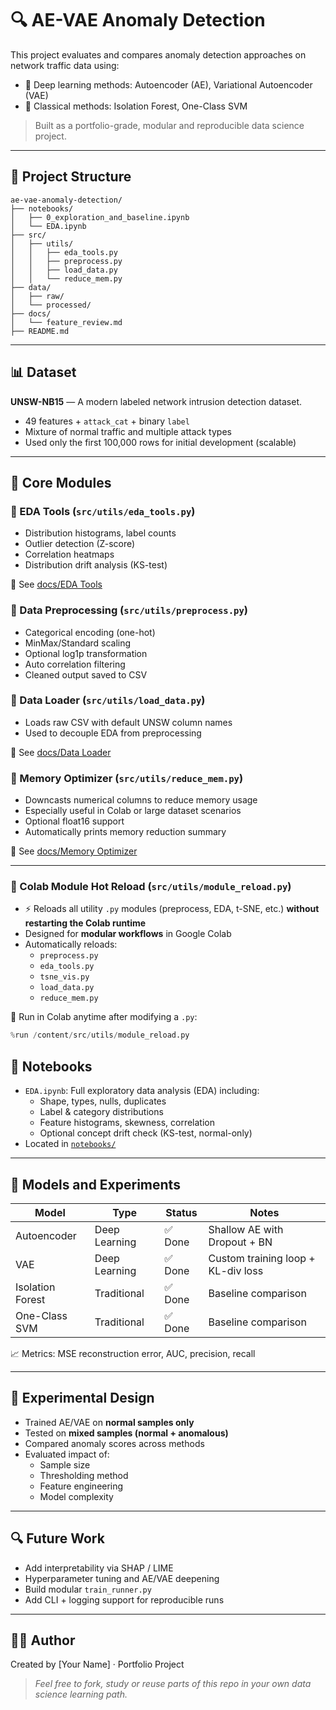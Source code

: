 # 🔍 AE-VAE Anomaly Detection

This project evaluates and compares anomaly detection approaches on network traffic data using:

- 🧠 Deep learning methods: Autoencoder (AE), Variational Autoencoder (VAE)
- 🧪 Classical methods: Isolation Forest, One-Class SVM

> Built as a portfolio-grade, modular and reproducible data science project.

---

## 📁 Project Structure

```
ae-vae-anomaly-detection/
├── notebooks/
│   ├── 0_exploration_and_baseline.ipynb
│   └── EDA.ipynb
├── src/
│   ├── utils/
│   │   ├── eda_tools.py
│   │   ├── preprocess.py
│   │   ├── load_data.py
│   │   └── reduce_mem.py
├── data/
│   ├── raw/
│   └── processed/
├── docs/
│   └── feature_review.md
├── README.md
```

---

## 📊 Dataset

**UNSW-NB15** — A modern labeled network intrusion detection dataset.

- 49 features + `attack_cat` + binary `label`
- Mixture of normal traffic and multiple attack types
- Used only the first 100,000 rows for initial development (scalable)

---

## 🧰 Core Modules

### 🔹 EDA Tools (`src/utils/eda_tools.py`)

- Distribution histograms, label counts
- Outlier detection (Z-score)
- Correlation heatmaps
- Distribution drift analysis (KS-test)

📘 See [docs/EDA Tools](src/utils/eda_tools.md)

### 🔹 Data Preprocessing (`src/utils/preprocess.py`)

- Categorical encoding (one-hot)
- MinMax/Standard scaling
- Optional log1p transformation
- Auto correlation filtering
- Cleaned output saved to CSV

### 🔹 Data Loader (`src/utils/load_data.py`)

- Loads raw CSV with default UNSW column names
- Used to decouple EDA from preprocessing

📘 See [docs/Data Loader](src/utils/load_data.md)

### 🔹 Memory Optimizer (`src/utils/reduce_mem.py`)

- Downcasts numerical columns to reduce memory usage
- Especially useful in Colab or large dataset scenarios
- Optional float16 support
- Automatically prints memory reduction summary

📘 See [docs/Memory Optimizer](src/utils/reduce_mem.md)

---

### 🔹 Colab Module Hot Reload (`src/utils/module_reload.py`)

- ⚡ Reloads all utility `.py` modules (preprocess, EDA, t-SNE, etc.) **without restarting the Colab runtime**
- Designed for **modular workflows** in Google Colab
- Automatically reloads:
  - `preprocess.py`
  - `eda_tools.py`
  - `tsne_vis.py`
  - `load_data.py`
  - `reduce_mem.py`

🧪 Run in Colab anytime after modifying a `.py`:

```python
%run /content/src/utils/module_reload.py
```

## 📓 Notebooks

- `EDA.ipynb`: Full exploratory data analysis (EDA) including:
  - Shape, types, nulls, duplicates
  - Label & category distributions
  - Feature histograms, skewness, correlation
  - Optional concept drift check (KS-test, normal-only)
- Located in [`notebooks/`](notebooks/)

---

## 🔬 Models and Experiments

| Model            | Type         | Status  | Notes                                   |
|------------------|--------------|---------|-----------------------------------------|
| Autoencoder      | Deep Learning | ✅ Done | Shallow AE with Dropout + BN            |
| VAE              | Deep Learning | ✅ Done | Custom training loop + KL-div loss      |
| Isolation Forest | Traditional  | ✅ Done | Baseline comparison                      |
| One-Class SVM    | Traditional  | ✅ Done | Baseline comparison                      |

📈 Metrics: MSE reconstruction error, AUC, precision, recall

---

## 🧪 Experimental Design

- Trained AE/VAE on **normal samples only**
- Tested on **mixed samples (normal + anomalous)**
- Compared anomaly scores across methods
- Evaluated impact of:
  - Sample size
  - Thresholding method
  - Feature engineering
  - Model complexity

---

## 🔍 Future Work

- Add interpretability via SHAP / LIME
- Hyperparameter tuning and AE/VAE deepening
- Build modular `train_runner.py`
- Add CLI + logging support for reproducible runs

---

## 👩‍💻 Author

Created by [Your Name] · Portfolio Project  
> *Feel free to fork, study or reuse parts of this repo in your own data science learning path.*